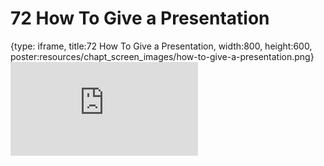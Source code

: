 # 72 How To Give a Presentation
 
{type: iframe, title:72 How To Give a Presentation, width:800, height:600, poster:resources/chapt_screen_images/how-to-give-a-presentation.png}
![](https://datatrail-jhu.github.io/DataTrail/no_toc/how-to-give-a-presentation.html)
 

 
